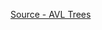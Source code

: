 [Source - AVL Trees](https://medium.com/@stephenagrice/how-to-implement-a-binary-search-tree-in-python-e1cdba29c533)